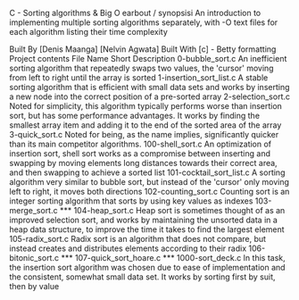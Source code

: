C - Sorting algorithms & Big O
earbout / synopsisi
An introduction to implementing multiple sorting algorithms separately, with -O text files for each algorithm listing their time complexity

Built By
[Denis Maanga]
[Nelvin Agwata]
Built With
[c] - Betty formatting
Project contents
File Name	Short Description
0-bubble_sort.c	An inefficient sorting algorithm that repeatedly swaps two values, the 'cursor' moving from left to right until the array is sorted
1-insertion_sort_list.c	A stable sorting algorithm that is efficient with small data sets and works by inserting a new node into the correct position of a pre-sorted array
2-selection_sort.c	Noted for simplicity, this algorithm typically performs worse than insertion sort, but has some performance advantages. It works by finding the smallest array item and adding it to the end of the sorted area of the array
3-quick_sort.c	Noted for being, as the name implies, significantly quicker than its main competitor algorithms.
100-shell_sort.c	An optimization of insertion sort, shell sort works as a compromise between inserting and swapping by moving elements long distances towards their correct area, and then swapping to achieve a sorted list
101-cocktail_sort_list.c	A sorting algorithm very similar to bubble sort, but instead of the 'cursor' only moving left to right, it moves both directions
102-counting_sort.c	Counting sort is an integer sorting algorithm that sorts by using key values as indexes
103-merge_sort.c	***
104-heap_sort.c	Heap sort is sometimes thought of as an improved selection sort, and works by maintaining the unsorted data in a heap data structure, to improve the time it takes to find the largest element
105-radix_sort.c	Radix sort is an algorithm that does not compare, but instead creates and distributes elements according to their radix
106-bitonic_sort.c	***
107-quick_sort_hoare.c	***
1000-sort_deck.c	In this task, the insertion sort algorithm was chosen due to ease of implementation and the consistent, somewhat small data set. It works by sorting first by suit, then by value
